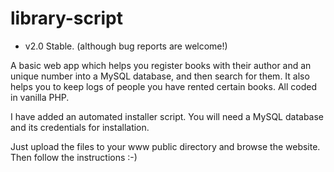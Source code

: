 # library-script

- v2.0 Stable. (although bug reports are welcome!)

A basic web app which helps you register books with their author and an unique number into a MySQL database, and then search for them. It also helps you to keep logs of people you have rented certain books. All coded in vanilla PHP.

I have added an automated installer script. You will need a MySQL database and its credentials for installation.

Just upload the files to your www public directory and browse the website. Then follow the instructions :-)
